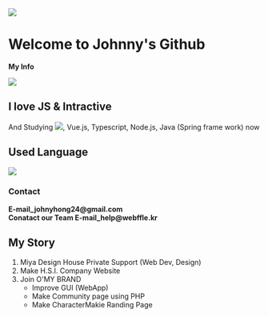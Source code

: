 <img src="https://capsule-render.vercel.app/api?type=waving&color=auto&height=300&section=header&text=Welcome%20to%20Johnny's%20Coding%20world&fontSize=40" />
<h1>Welcome to Johnny's Github</h1>
<strong>My Info</strong>

<a href=""><img align="center" src="https://github-readme-stats.vercel.app/api?username=JohnnyKnon&show_icons=true&theme=radical"/></a>

<h2>I love JS & Intractive</h2>
<p>And  Studying  <a href="클릭시 이동할 링크" target="_blank"><img src="https://img.shields.io/badge/#61DAFB?style=flat-square&logo=React&logoColor=white"/></a>, Vue.js, Typescript, Node.js, Java (Spring frame work) now</p>
<h2>Used Language </h2>
<a href=""> <img align="center" src="https://github-readme-stats-sigma-five.vercel.app/api/top-langs/?username=JohnnyKnon&theme=react&line_height=40&hide=css"/> </a>


<h3>Contact</h3>
<b>E-mail_johnyhong24@gmail.com</b><br/>
<b>Conatact our Team E-mail_help@webffle.kr</b><br/>
<h2>My Story</h2>
<ol>
  <li>Miya Design House Private Support (Web Dev, Design)</li>
  <li>Make H.S.I. Company Website</li>
  <li>Join O'MY BRAND
    <ul>
      <li>Improve GUI (WebApp)</li>
      <li>Make Community page using PHP</li>
      <li>Make CharacterMakie Randing Page</li>
    </ul>
  </li>
</ol>
